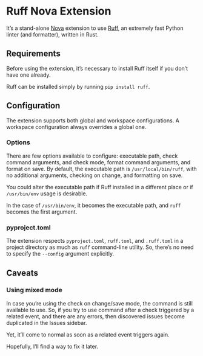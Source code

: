 # Ruff Nova Extension

It’s a stand-alone [Nova][nova-url] extension to use [Ruff][ruff-url], an extremely
fast Python linter (and formatter), written in Rust.

[nova-url]: https://nova.app
[ruff-url]: https://github.com/charliermarsh/ruff

## Requirements

Before using the extension, it’s necessary to install Ruff itself if you don’t
have one already.

Ruff can be installed simply by running `pip install ruff`.

## Configuration

The extension supports both global and workspace configurations. A workspace
configuration always overrides a global one.

### Options

There are few options available to configure: executable path, check command arguments,
and check mode, format command arguments, and format on save. By default, the executable
path is `/usr/local/bin/ruff`, with no additional arguments, checking on change, and
formatting on save.

You could alter the executable path if Ruff installed in a different place
or if `/usr/bin/env` usage is desirable.

In the case of `/usr/bin/env`, it becomes the executable path, and `ruff` becomes
the first argument.

### pyproject.toml

The extension respects `pyproject.toml`, `ruff.toml`, and `.ruff.toml` in a project
directory as much as `ruff` command-line utility. So, there’s no need to specify the
`--config` argument explicitly.

## Caveats

### Using mixed mode

In case you’re using the check on change/save mode, the command is still available
to use. So, if you try to use command after a check triggered by a related event, and
there are any errors, then discovered issues become duplicated in the Issues sidebar.

Yet, it’ll come to normal as soon as a related event triggers again.

Hopefully, I’ll find a way to fix it later.
